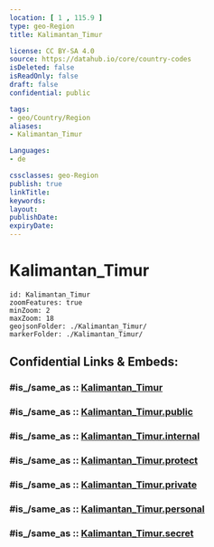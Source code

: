 ```yaml
---
location: [ 1 , 115.9 ] 
type: geo-Region
title: Kalimantan_Timur

license: CC BY-SA 4.0
source: https://datahub.io/core/country-codes
isDeleted: false
isReadOnly: false
draft: false
confidential: public

tags:
- geo/Country/Region
aliases:
- Kalimantan_Timur

Languages:
- de

cssclasses: geo-Region
publish: true
linkTitle: 
keywords: 
layout: 
publishDate: 
expiryDate: 
---
```


# Kalimantan_Timur

```leaflet
id: Kalimantan_Timur
zoomFeatures: true 
minZoom: 2 
maxZoom: 18
geojsonFolder: ./Kalimantan_Timur/
markerFolder: ./Kalimantan_Timur/
```


## Confidential Links & Embeds: 

### #is_/same_as :: [Kalimantan_Timur](/_Standards/Earth/Continent/Asia/Asia~South~East/Malay_Archipelago/Indonesia/provinces~Indonesia/Kalimantan_Timur.md) 

### #is_/same_as :: [Kalimantan_Timur.public](/_public/Earth/Continent/Asia/Asia~South~East/Malay_Archipelago/Indonesia/provinces~Indonesia/Kalimantan_Timur.public.md) 

### #is_/same_as :: [Kalimantan_Timur.internal](/_internal/Earth/Continent/Asia/Asia~South~East/Malay_Archipelago/Indonesia/provinces~Indonesia/Kalimantan_Timur.internal.md) 

### #is_/same_as :: [Kalimantan_Timur.protect](/_protect/Earth/Continent/Asia/Asia~South~East/Malay_Archipelago/Indonesia/provinces~Indonesia/Kalimantan_Timur.protect.md) 

### #is_/same_as :: [Kalimantan_Timur.private](/_private/Earth/Continent/Asia/Asia~South~East/Malay_Archipelago/Indonesia/provinces~Indonesia/Kalimantan_Timur.private.md) 

### #is_/same_as :: [Kalimantan_Timur.personal](/_personal/Earth/Continent/Asia/Asia~South~East/Malay_Archipelago/Indonesia/provinces~Indonesia/Kalimantan_Timur.personal.md) 

### #is_/same_as :: [Kalimantan_Timur.secret](/_secret/Earth/Continent/Asia/Asia~South~East/Malay_Archipelago/Indonesia/provinces~Indonesia/Kalimantan_Timur.secret.md)

